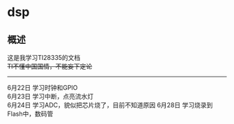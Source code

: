 # dsp 
## 概述  

这是我学习TI28335的文档  
~~TI不懂中国国情，不能妄下定论~~  

---  
6月22日 学习时钟和GPIO  
6月23日 学习中断，点亮流水灯  
6月24日 学习ADC，貌似把芯片烧了，目前不知道原因
6月28日 学习烧录到Flash中，数码管




